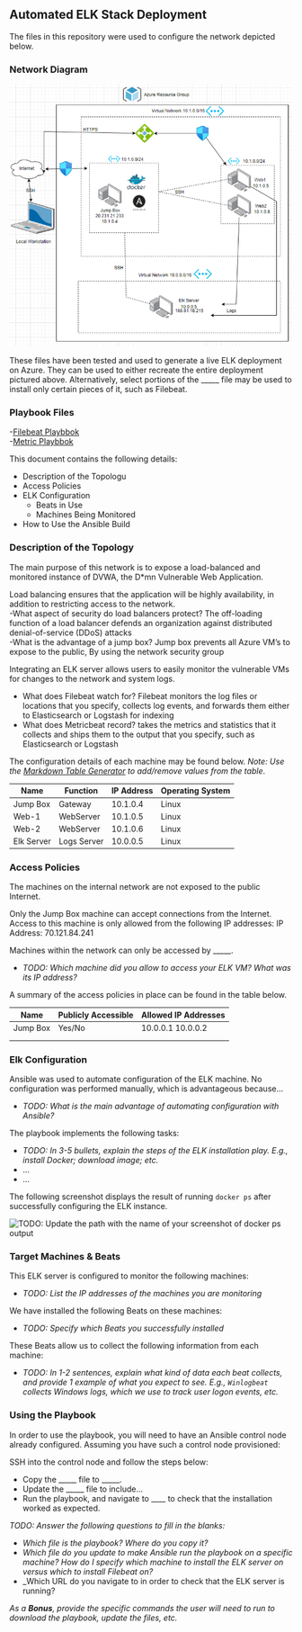 ## Automated ELK Stack Deployment

The files in this repository were used to configure the network depicted below.

### Network Diagram
![Diagrams](./diagrams/Network-Diagram1.png)


These files have been tested and used to generate a live ELK deployment on Azure. They can be used to either recreate the entire deployment pictured above. Alternatively, select portions of the _____ file may be used to install only certain pieces of it, such as Filebeat.

### Playbook Files
-[Filebeat Playbbok](./ansible/filebeat-playbook.yml)<br>
-[Metric Playbbok](./ansible/metric-playbook.yml)<br>


This document contains the following details:
- Description of the Topologu
- Access Policies
- ELK Configuration
  - Beats in Use
  - Machines Being Monitored
- How to Use the Ansible Build


### Description of the Topology

The main purpose of this network is to expose a load-balanced and monitored instance of DVWA, the D*mn Vulnerable Web Application.

Load balancing ensures that the application will be highly availability, in addition to restricting access to the network. <br>
-What aspect of security do load balancers protect? The off-loading function of a load balancer defends an organization against distributed denial-of-service (DDoS) attacks  <br>
-What is the advantage of a jump box? Jump box prevents all Azure VM’s to expose to the public, By using the network security group  <br>

Integrating an ELK server allows users to easily monitor the vulnerable VMs for changes to the network and system logs.  <br>
- What does Filebeat watch for?  Filebeat monitors the log files or locations that you specify, collects log events, and forwards them either to Elasticsearch or Logstash for indexing <br>
- What does Metricbeat record? takes the metrics and statistics that it collects and ships them to the output that you specify, such as Elasticsearch or Logstash  <br>

The configuration details of each machine may be found below.
_Note: Use the [Markdown Table Generator](http://www.tablesgenerator.com/markdown_tables) to add/remove values from the table_.

| Name      | Function   | IP Address | Operating System |
|-----------|------------|------------|------------------|
| Jump Box  | Gateway    | 10.1.0.4   | Linux            |
| Web-1     | WebServer  | 10.1.0.5   | Linux            |
| Web-2     | WebServer  | 10.1.0.6   | Linux            |
| Elk Server| Logs Server| 10.0.0.5   | Linux            |

### Access Policies

The machines on the internal network are not exposed to the public Internet. 

Only the Jump Box machine can accept connections from the Internet. Access to this machine is only allowed from the following IP addresses:
IP Address: 70.121.84.241

Machines within the network can only be accessed by _____.
- _TODO: Which machine did you allow to access your ELK VM? What was its IP address?_

A summary of the access policies in place can be found in the table below.

| Name     | Publicly Accessible | Allowed IP Addresses |
|----------|---------------------|----------------------|
| Jump Box | Yes/No              | 10.0.0.1 10.0.0.2    |
|          |                     |                      |
|          |                     |                      |

### Elk Configuration

Ansible was used to automate configuration of the ELK machine. No configuration was performed manually, which is advantageous because...
- _TODO: What is the main advantage of automating configuration with Ansible?_

The playbook implements the following tasks:
- _TODO: In 3-5 bullets, explain the steps of the ELK installation play. E.g., install Docker; download image; etc._
- ...
- ...

The following screenshot displays the result of running `docker ps` after successfully configuring the ELK instance.

![TODO: Update the path with the name of your screenshot of docker ps output](Images/docker_ps_output.png)

### Target Machines & Beats
This ELK server is configured to monitor the following machines:
- _TODO: List the IP addresses of the machines you are monitoring_

We have installed the following Beats on these machines:
- _TODO: Specify which Beats you successfully installed_

These Beats allow us to collect the following information from each machine:
- _TODO: In 1-2 sentences, explain what kind of data each beat collects, and provide 1 example of what you expect to see. E.g., `Winlogbeat` collects Windows logs, which we use to track user logon events, etc._

### Using the Playbook
In order to use the playbook, you will need to have an Ansible control node already configured. Assuming you have such a control node provisioned: 

SSH into the control node and follow the steps below:
- Copy the _____ file to _____.
- Update the _____ file to include...
- Run the playbook, and navigate to ____ to check that the installation worked as expected.

_TODO: Answer the following questions to fill in the blanks:_
- _Which file is the playbook? Where do you copy it?_
- _Which file do you update to make Ansible run the playbook on a specific machine? How do I specify which machine to install the ELK server on versus which to install Filebeat on?_
- _Which URL do you navigate to in order to check that the ELK server is running?

_As a **Bonus**, provide the specific commands the user will need to run to download the playbook, update the files, etc._
